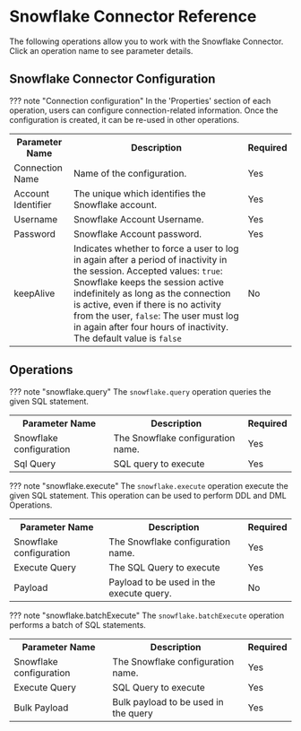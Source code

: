 # Snowflake Connector Reference

The following operations allow you to work with the Snowflake Connector. Click an operation name to see parameter details.

## Snowflake Connector Configuration

??? note "Connection configuration"
    In the 'Properties' section of each operation, users can configure connection-related information. Once the configuration is created, it can be re-used in other operations.
    <table>
        <tr>
            <th>Parameter Name</th>
            <th>Description</th>
            <th>Required</th>
        </tr>
        <tr>
            <td>Connection Name</td>
            <td>Name of the configuration.</td>
            <td>Yes</td>
        </tr>
        <tr>
            <td>Account Identifier</td>
            <td>The unique which identifies the Snowflake account.</td>
            <td>Yes</td>
        </tr>
        <tr>
            <td>Username</td>
            <td>Snowflake Account Username.</td>
            <td>Yes</td>
        </tr>
        <tr>
            <td>Password</td>
            <td>Snowflake Account password.</td>
            <td>Yes</td>
        </tr>
        <tr>
            <td>keepAlive</td>
            <td>Indicates whether to force a user to log in again after a period of inactivity in the session. Accepted values: `true`: Snowflake keeps the session active indefinitely as long as the connection is active, even if there is no activity from the user, `false`: The user must log in again after four hours of inactivity. The default value is `false`</td>
            <td>No</td>
        </tr>
    </table>


## Operations

??? note "snowflake.query"
    The `snowflake.query` operation queries the given SQL statement.
    <table>
        <tr>
            <th>Parameter Name</th>
            <th>Description</th>
            <th>Required</th>
        </tr>
        <tr>
            <td>Snowflake configuration</td>
            <td>The Snowflake configuration name.</td>
            <td>Yes</td>
        </tr>
        <tr>
            <td>Sql Query</td>
            <td>SQL query to execute</td>
            <td>Yes</td>
        </tr>
      </table>

??? note "snowflake.execute"
    The `snowflake.execute` operation execute the given SQL statement. This operation can be used to perform DDL and DML Operations.
    <table>
        <tr>
            <th>Parameter Name</th>
            <th>Description</th>
            <th>Required</th>
        </tr>
        <tr>
            <td>Snowflake configuration</td>
            <td>The Snowflake configuration name.</td>
            <td>Yes</td>
        </tr>
        <tr>
            <td>Execute Query</td>
            <td>The SQL Query to execute</td>
            <td>Yes</td>
        </tr>
        <tr>
            <td>Payload</td>
            <td>Payload to be used in the execute query.</td>
            <td>No</td>
        </tr>
    </table>

??? note "snowflake.batchExecute"
    The `snowflake.batchExecute` operation performs a batch of SQL statements. 
    <table>
        <tr>
            <th>Parameter Name</th>
            <th>Description</th>
            <th>Required</th>
        </tr>
        <tr>
            <td>Snowflake configuration</td>
            <td>The Snowflake configuration name.</td>
            <td>Yes</td>
        </tr>
        <tr>
            <td>Execute Query</td>
            <td>SQL Query to execute</td>
            <td>Yes</td>
        </tr>
        <tr>
            <td>Bulk Payload</td>
            <td>Bulk payload to be used in the query</td>
            <td>Yes</td>
        </tr>
    </table>
